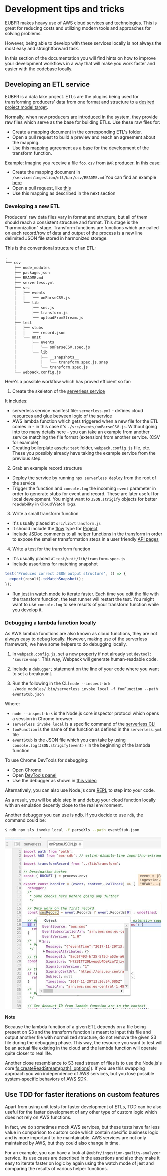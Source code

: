 # Development tips and tricks

EUBFR makes heavy use of AWS cloud services and technologies. This is great for
reducing costs and utilizing modern tools and approaches for solving problems.

However, being able to develop with these services locally is not always the
most easy and straightforward task.

In this section of the documentation you will find hints on how to improve your
development workflows in a way that will make you work faster and easier with
the codebase locally.

## Developing an ETL service

EUBFR is a data lake project. ETLs are the plugins being used for transforming
producers' data from one format and structure to a [desired project model target][1].

Normally, when new producers are introduced in the system, they provide raw files
which serve as the base for building ETLs. Use these raw files for:

- Create a mapping document in the corresponding ETL's folder.
- Open a pull request to build a preview and reach an agreement about the mapping.
- Use this mapping agreement as a base for the development of the transform function.

Example: Imagine you receive a file `foo.csv` from `BAR` producer. In this case:

- Create the mapping document in `/services/ingestion/etl/bar/csv/README.md`
  You can find an example [here][2]
- Open a pull request, like [this][3]
- Use this mapping as described in the next section

### Developing a new ETL

Producers' raw data files vary in format and structure, but all of them should
reach a consistent structure and format. This stage is the "harmonization" stage.
Transform functions are functions which are called on each record/row of data
and output of the process is a new line delimited JSON file stored in harmonized
storage.

This is the conventional structure of an ETL:

```
.
└── csv
    ├── node_modules
    ├── package.json
    ├── README.md
    ├── serverless.yml
    ├── src
    │   ├── events
    │   │   └── onParseCSV.js
    │   └── lib
    │       ├── sns.js
    │       ├── transform.js
    │       └── uploadFromStream.js
    ├── test
    │   ├── stubs
    │   │   └── record.json
    │   └── unit
    │       ├── events
    │       │   └── onParseCSV.spec.js
    │       └── lib
    │           ├── __snapshots__
    │           │   └── transform.spec.js.snap
    │           └── transform.spec.js
    └── webpack.config.js
```

Here's a possible workflow which has proved efficient so far:

1.  Create the skeleton of the [serverless service][4]

It includes:

- serverless service manifest file: `serverless.yml` - defines cloud resources
  and glue between logic of the service
- AWS lambda function which gets triggered when a new file for the ETL comes
  in - in this case it's `./src/events/onParseCSV.js`. Without going into too
  many details here - you can take an example from another service matching the
  file format (extension) from another service. (CSV for example)
- Creating boilerplate assets: `test` folder, `webpack.config.js` file, etc. These
  you possibly already have taking the example service from the previous step.

2.  Grab an example record structure

- Deploy the service by running `npx serverless deploy` from the root of the service
- Trigger the function and `console.log` the incoming `event` parameter in order
  to generate stubs for event and record. These are later useful for local development.
  You might want to `JSON.strigify` objects for better readability in CloudWatch logs.

3.  Write a small transform function

- It's usually placed at `src/lib/transform.js`
- It should include the [flow][5] type for [Project][6]
- Include [JSDoc][7] comments to all helper functions in the transform in order
  to expose the smaller transformation steps in a user friendly [API pages][8]

4.  Write a test for the transform function

- It's usually placed at `test/unit/lib/transform.spec.js`
- Include assertions for matching snapshot

```js
test('Produces correct JSON output structure', () => {
  expect(result).toMatchSnapshot();
});
```

- Run [jest in watch mode][9] to iterate faster. Each time you edit the file with
  the transform function, the test runner will restart the test. You might want to
  use `console.log` to see results of your transform function while you develop it.

### Debugging a lambda function locally

As AWS lambda functions are also known as cloud functions, they are not always easy
to debug locally. However, making use of the serverless framework, we have some helpers
to do debugging locally.

1.  In `webpack.config.js`, set a new property if not already set `devtool: 'source-map'`.
    This way, Webpack will generate human-readable code.

2.  Include a `debugger;` statement on the line of your code where you want to set a breakpoint.

3.  Run the following in the CLI
    `node --inspect-brk ./node_modules/.bin/serverless invoke local -f fooFunction --path eventStub.json`

Where:

- `node --inspect-brk` is the Node.js core inspector protocol which opens a session in Chrome browser
- `serverless invoke local` is a specific command of the [serverless CLI][11]
- `fooFunction` is the name of the function as defined in the `serverless.yml` file
- `eventStub` is the JSON file which you can take by using `console.log(JSON.strigify(event))`
  in the beginning of the lambda function

To use Chrome DevTools for debugging:

- Open Chrome
- Open [DevTools panel][12]
- Use the debugger as shown in [this video][13]

Alternatively, you can also use Node.js core [REPL][14] to step into your code.

As a result, you will be able step in and debug your cloud function locally with an emulation decently close to the real environment.

Another debugger you can use is [ndb][15]. If you decide to use `ndb`, the command could be:

```sh
$ ndb npx sls invoke local -f parseXls --path eventStub.json
```

![Serverless debugging](./assets/serverless-debugging.jpg)

**Note**

Because the lambda function of a given ETL depends on a file being present on S3 and
the transform function is meant to input this file and output another file with normalized
structure, do not remove the given S3 file during the debugging phase. This way, the
resource you want to test will be an actual file existing in the cloud and the lambda
function will operate quite closer to real life.

Another close resemblance to S3 read stream of files is to use the Node.js's core
[fs.createReadStream(path[, options])][16]. If you use this swapping approach you win
independence of AWS services, but you lose possible system-specific behaviors of
AWS SDK.

## Use TDD for faster iterations on custom features

Apart from using unit tests for faster development of ETLs, TDD can be also useful
for the faster development of any other type of custom logic which does not rely on
AWS functions.

In fact, we do sometimes mock AWS services, but these tests have far less value in
comparison to custom code which contain specific business logic and is more important
to be maintainable. AWS services are not only maintained by AWS, but they could also
change in time.

For an example, you can have a look at `@eubfr/ingestion-quality-analyzer` service.
Its use cases are described in the assertions and also they make it easy to iterate
faster on logic by again using the watch mode of jest and comparing the results of
various helper functions.

[1]: ./types/README.md
[2]: https://github.com/ec-europa/eubfr-data-lake/blob/master/services/ingestion/etl/just/csv/README.md
[3]: https://github.com/ec-europa/eubfr-data-lake/pull/102
[4]: https://serverless.com/
[5]: https://flow.org/
[6]: https://github.com/ec-europa/eubfr-data-lake/blob/docs/improve-developer-experience-EUBFR-106/services/ingestion/etl/_types/Project.js
[7]: http://usejsdoc.org/
[8]: https://ec-europa.github.io/eubfr-data-lake/
[9]: https://facebook.github.io/jest/docs/en/cli.html
[10]: https://nodejs.org/en/docs/guides/debugging-getting-started/
[11]: https://serverless.com/framework/docs/providers/aws/cli-reference/invoke-local/
[12]: https://developers.google.com/web/tools/chrome-devtools/
[13]: https://medium.com/@paul_irish/debugging-node-js-nightlies-with-chrome-devtools-7c4a1b95ae27
[14]: https://nodejs.org/api/repl.html
[15]: https://www.npmjs.com/package/ndb
[16]: https://nodejs.org/api/fs.html#fs_fs_createreadstream_path_options
